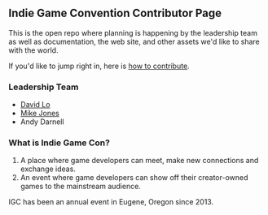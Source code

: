 ## Indie Game Convention Contributor Page
This is the open repo where planning is happening by the leadership team as well as documentation, the web site, and other assets we'd like to share with the world.

If you'd like to jump right in, here is [how to contribute](/docs/contribute.md).

### Leadership Team
- [David Lo](https://www.github.com/pramslam)
- [Mike Jones](https://github.com/MikeJDSGS)
- Andy Darnell

### What is Indie Game Con?
1. A place where game developers can meet, make new connections and exchange ideas.
2. An event where game developers can show off their creator-owned games to the mainstream audience.

IGC has been an annual event in Eugene, Oregon since 2013.
